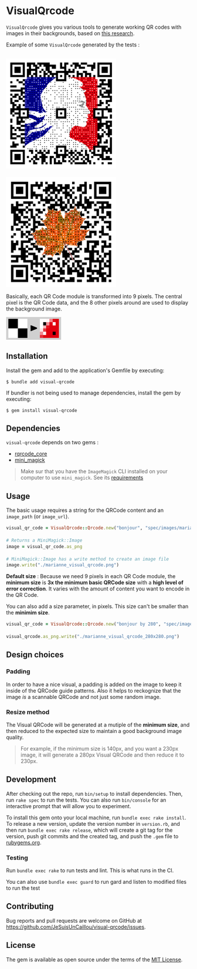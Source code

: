# VisualQrcode

`VisualQrcode` gives you various tools to generate working QR codes with images in their backgrounds, based on [this research](https://cgv.cs.nthu.edu.tw/Projects/Recreational_Graphics/Halftone_QRCodes/).

Example of some `VisualQrcode` generated by the tests :

![image](/spec/images/marianne_visual_qrcode.png)
---
![image](/spec/images/leaf_visual_qrcode.png)

Basically, each QR Code module is transformed into 9 pixels. The central pixel is the QR Code data, and the 8 other pixels around are used to display the background image.

![image](/docs/basic_to_visual_sample.png)

## Installation

Install the gem and add to the application's Gemfile by executing:

    $ bundle add visual-qrcode

If bundler is not being used to manage dependencies, install the gem by executing:

    $ gem install visual-qrcode


## Dependencies

`visual-qrcode` depends on two gems :

- [rqrcode_core](https://github.com/whomwah/rqrcode_core)
- [mini_magick](https://github.com/minimagick/minimagick)

> Make sur that you have the `ImageMagick` CLI installed on your computer to use `mini_magick`. See its [requirements](https://github.com/minimagick/minimagick?tab=readme-ov-file#requirements)


## Usage

The basic usage requires a string for the QRCode content and an `image_path` (or `image_url`).

```ruby
visual_qr_code = VisualQrcode::Qrcode.new("bonjour", "spec/images/marianne.png")

# Returns a MiniMagick::Image
image = visual_qr_code.as_png

# MiniMagick::Image has a write method to create an image file
image.write("./marianne_visual_qrcode.png")
```

**Default size** : Because we need 9 pixels in each QR Code module, the **minimum size** is **3x the minimum basic QRCode size**  with a **high level of error correction**. It varies with the amount of content you want to encode in the QR Code.

You can also add a size parameter, in pixels. This size can't be smaller than the **minimim  size**.

```ruby
visual_qr_code = VisualQrcode::Qrcode.new("bonjour by 280", "spec/images/marianne.png", size: 280)

visual_qrcode.as_png.write("./marianne_visual_qrcode_280x280.png")
```

## Design choices

### Padding

In order to have a nice visual, a padding is added on the image to keep it inside of the QRCode guide patterns. Also it helps to reckognize that the image _is_ a scannable QRCode and not just some random image.

### Resize method

The Visual QRCode will be generated at a mutiple of the **minimum size**, and then reduced to the expected size to maintain a good background image quality.

> For example, if the minimum size is 140px, and you want a 230px image, it will generate a 280px Visual QRCode and then reduce it to 230px.


## Development

After checking out the repo, run `bin/setup` to install dependencies. Then, run `rake spec` to run the tests. You can also run `bin/console` for an interactive prompt that will allow you to experiment.

To install this gem onto your local machine, run `bundle exec rake install`. To release a new version, update the version number in `version.rb`, and then run `bundle exec rake release`, which will create a git tag for the version, push git commits and the created tag, and push the `.gem` file to [rubygems.org](https://rubygems.org).

### Testing

Run `bundle exec rake` to run tests and lint. This is what runs in the CI.

You can also use `bundle exec guard` to run gard and listen to modified files to run the test

## Contributing

Bug reports and pull requests are welcome on GitHub at https://github.com/JeSuisUnCaillou/visual-qrcode/issues.

## License

The gem is available as open source under the terms of the [MIT License](https://opensource.org/licenses/MIT).
